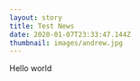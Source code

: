 ```yaml
---
layout: story
title: Test News
date: 2020-01-07T23:33:47.144Z
thumbnail: images/andrew.jpg
---
```

Hello world
